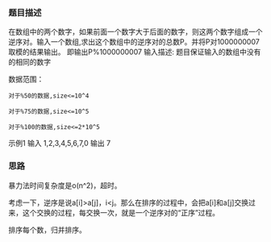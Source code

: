 ### 题目描述

在数组中的两个数字，如果前面一个数字大于后面的数字，则这两个数字组成一个逆序对。输入一个数组,求出这个数组中的逆序对的总数P。并将P对1000000007取模的结果输出。 即输出P%1000000007
输入描述:
题目保证输入的数组中没有的相同的数字

数据范围：

	对于%50的数据,size<=10^4

	对于%75的数据,size<=10^5

	对于%100的数据,size<=2*10^5

示例1
输入
1,2,3,4,5,6,7,0
输出
7

### 思路

暴力法时间复杂度是o(n^2)，超时。

考虑一下，逆序是说a[i]>a[j]，i<j。那么在排序的过程中，会把a[i]和a[j]交换过来，这个交换的过程，每交换一次，就是一个逆序对的“正序”过程。

排序每个数，归并排序。
